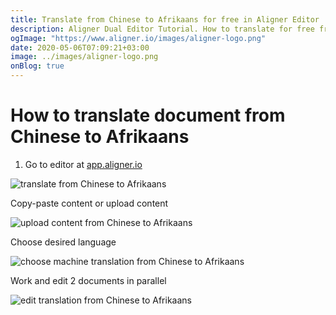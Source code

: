 ```yaml
---
title: Translate from Chinese to Afrikaans for free in Aligner Editor
description: Aligner Dual Editor Tutorial. How to translate for free from Chinese to Afrikaans. Aligner is multilingual document management platform. 
ogImage: "https://www.aligner.io/images/aligner-logo.png"
date: 2020-05-06T07:09:21+03:00
image: ../images/aligner-logo.png
onBlog: true
---
```


# How to translate document from Chinese to Afrikaans

1. Go to editor at [app.aligner.io](https://app.aligner.io "Aligner App web page")

![translate from Chinese to Afrikaans](../aligner-blank-editor.png "translate from Chinese to Afrikaans")

Copy-paste content or upload content

![upload content from Chinese to Afrikaans](../aligner-uploaded-document.png "upload content from Chinese to Afrikaans")

Choose desired language

![choose machine translation from Chinese to Afrikaans](../aligner-language-dropdown.png "choose machine translation from Chinese to Afrikaans")

Work and edit 2 documents in parallel

![edit translation from Chinese to Afrikaans](../aligner-double-sitded-editor.png "edit translation from Chinese to Afrikaans")

